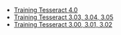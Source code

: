 * [Training Tesseract 4.0](TrainingTesseract-4.00.md)
* [Training Tesseract 3.03, 3.04, 3.05](Training-Tesseract-3.03%E2%80%933.05.md)
* [Training Tesseract 3.00, 3.01, 3.02](TrainingTesseract2)
